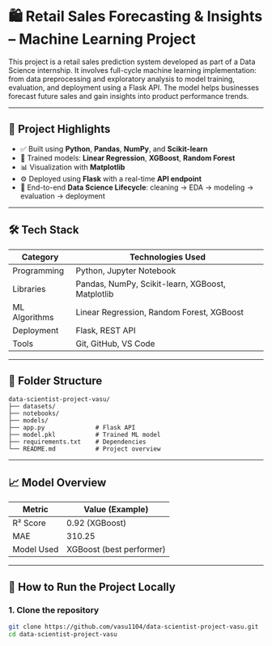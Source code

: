 # 🛍️ Retail Sales Forecasting & Insights – Machine Learning Project

This project is a retail sales prediction system developed as part of a Data Science internship. It involves full-cycle machine learning implementation: from data preprocessing and exploratory analysis to model training, evaluation, and deployment using a Flask API. The model helps businesses forecast future sales and gain insights into product performance trends.

---

## 📌 Project Highlights

- ✅ Built using **Python**, **Pandas**, **NumPy**, and **Scikit-learn**
- 🧠 Trained models: **Linear Regression**, **XGBoost**, **Random Forest**
- 📊 Visualization with **Matplotlib**
- ⚙️ Deployed using **Flask** with a real-time **API endpoint**
- 📁 End-to-end **Data Science Lifecycle**: cleaning → EDA → modeling → evaluation → deployment

---

## 🛠️ Tech Stack

| Category       | Technologies Used                                 |
|----------------|----------------------------------------------------|
| Programming    | Python, Jupyter Notebook                           |
| Libraries      | Pandas, NumPy, Scikit-learn, XGBoost, Matplotlib   |
| ML Algorithms  | Linear Regression, Random Forest, XGBoost          |
| Deployment     | Flask, REST API                                    |
| Tools          | Git, GitHub, VS Code                               |

---
## 📂 Folder Structure

```
data-scientist-project-vasu/
├── datasets/
├── notebooks/
├── models/
├── app.py              # Flask API
├── model.pkl           # Trained ML model
├── requirements.txt    # Dependencies
└── README.md           # Project overview
```

---

## 📈 Model Overview

| Metric        | Value (Example)       |
|---------------|------------------------|
| R² Score      | 0.92 (XGBoost)         |
| MAE           | 310.25                 |
| Model Used    | XGBoost (best performer) |

---

## 🚀 How to Run the Project Locally

### 1. Clone the repository
```bash
git clone https://github.com/vasu1104/data-scientist-project-vasu.git
cd data-scientist-project-vasu

